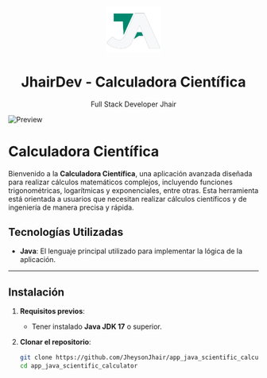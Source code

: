 <div align="center">
    <a href="https://github.com/JheysonJhair/app_java_scientific_calculator">
      <img src="public/Logo.png" width="108px" />
    </a>
    <h1>JhairDev - Calculadora Científica</h1>
    <p align="center">
        Full Stack Developer Jhair
    </p>
</div>

![Preview](public/preview.png)

# Calculadora Científica

Bienvenido a la **Calculadora Científica**, una aplicación avanzada diseñada para realizar cálculos matemáticos complejos, incluyendo funciones trigonométricas, logarítmicas y exponenciales, entre otras. Esta herramienta está orientada a usuarios que necesitan realizar cálculos científicos y de ingeniería de manera precisa y rápida.

## Tecnologías Utilizadas

- **Java**: El lenguaje principal utilizado para implementar la lógica de la aplicación.

---

## Instalación

1. **Requisitos previos**:
   - Tener instalado **Java JDK 17** o superior.

2. **Clonar el repositorio**:
   ```bash
   git clone https://github.com/JheysonJhair/app_java_scientific_calculator
   cd app_java_scientific_calculator
